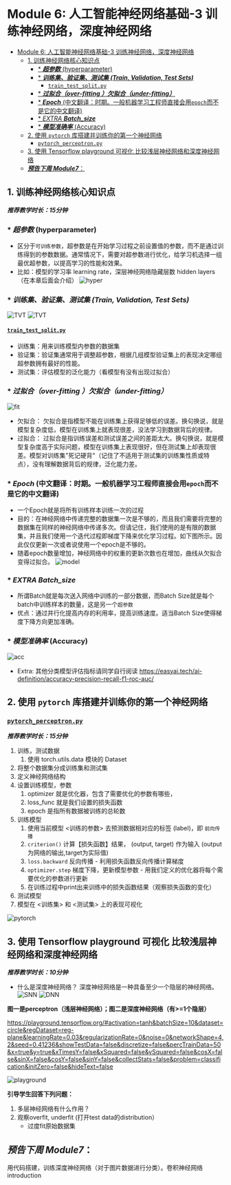 # Module 6: 人工智能神经网络基础-3 训练神经网络，深度神经网络
- [Module 6: 人工智能神经网络基础-3 训练神经网络，深度神经网络](#module-6-人工智能神经网络基础-3-训练神经网络深度神经网络)
  - [1. 训练神经网络核心知识点](#1-训练神经网络核心知识点)
    - [* ***超参数*** (hyperparameter)](#-超参数-hyperparameter)
    - [* ***训练集、验证集、测试集 (Train, Validation, Test Sets)***](#-训练集验证集测试集-train-validation-test-sets)
      - [`train_test_split.py`](#train_test_splitpy)
    - [* ***过拟合（over-fitting ）欠拟合（under-fitting）***](#-过拟合over-fitting-欠拟合under-fitting)
    - [* ***Epoch*** (中文翻译：时期。一般机器学习工程师直接会用`epoch`而不是它的中文翻译)](#-epoch-中文翻译时期一般机器学习工程师直接会用epoch而不是它的中文翻译)
    - [* *EXTRA* ***Batch_size***](#-extra-batch_size)
    - [* ***模型准确率*** (Accuracy)](#-模型准确率-accuracy)
  - [2. 使用 `pytorch` 库搭建并训练你的第一个神经网络](#2-使用-pytorch-库搭建并训练你的第一个神经网络)
    - [`pytorch_perceptron.py`](#pytorch_perceptronpy)
  - [3. 使用 Tensorflow playground 可视化 比较浅层神经网络和深度神经网络](#3-使用-tensorflow-playground-可视化-比较浅层神经网络和深度神经网络)
  - [***预告下周 Module7***：](#预告下周-module7)

## 1. 训练神经网络核心知识点
***推荐教学时长：15分钟***
### * ***超参数*** (hyperparameter)
  * 区分于`可训练参数`，超参数是在开始学习过程之前设置值的参数，而不是通过训练得到的参数数据。通常情况下，需要对超参数进行优化，给学习机选择一组最优超参数，以提高学习的性能和效果。
  * 比如：模型的学习率 learning rate，深层神经网络隐藏层数 hidden layers（在本章后面会介绍）
![hyper](/Module6/img/hyperparameter_vs_param.png)
### * ***训练集、验证集、测试集 (Train, Validation, Test Sets)***
![TVT](/Module6/img/TVT.png)
![TVT](/Module6/img/TVT_workflow.png)
#### [`train_test_split.py`](train_test_split.py)
   * 训练集：用来训练模型内参数的数据集
   * 验证集：验证集通常用于调整超参数，根据几组模型验证集上的表现决定哪组超参数拥有最好的性能。
   * 测试集：评估模型的泛化能力（看模型有没有出现过拟合）
### * ***过拟合（over-fitting ）欠拟合（under-fitting）***
![fit](/Module6/img/overfit_underfit.png)
  * 欠拟合： 欠拟合是指模型不能在训练集上获得足够低的误差。换句换说，就是模型复杂度低，模型在训练集上就表现很差，没法学习到数据背后的规律。
  * 过拟合： 过拟合是指训练误差和测试误差之间的差距太大。换句换说，就是模型复杂度高于实际问题，模型在训练集上表现很好，但在测试集上却表现很差。模型对训练集"死记硬背"（记住了不适用于测试集的训练集性质或特点），没有理解数据背后的规律，泛化能力差。
### * ***Epoch*** (中文翻译：时期。一般机器学习工程师直接会用`epoch`而不是它的中文翻译)
  * 一个Epoch就是将所有训练样本训练一次的过程
  * 目的：在神经网络中传递完整的数据集一次是不够的，而且我们需要将完整的数据集在同样的神经网络中传递多次。但请记住，我们使用的是有限的数据集，并且我们使用一个迭代过程即梯度下降来优化学习过程。如下图所示。因此仅仅更新一次或者说使用一个epoch是不够的。
  * 随着epoch数量增加，神经网络中的权重的更新次数也在增加，曲线从欠拟合变得过拟合。
![model](/Module6/img/Model_perf.png)

### * *EXTRA* ***Batch_size***
  * 所谓Batch就是每次送入网络中训练的一部分数据，而Batch Size就是每个batch中训练样本的数量，这是另一个`超参数`
  * 优点：通过并行化提高内存的利用率，提高训练速度。适当Batch Size使得梯度下降方向更加准确。
### * ***模型准确率*** (Accuracy)
![acc](/Module6/img/Accuracy.png)
  * Extra: 其他分类模型评估指标请同学自行阅读 https://easyai.tech/ai-definition/accuracy-precision-recall-f1-roc-auc/


## 2. 使用 `pytorch` 库搭建并训练你的第一个神经网络

### [`pytorch_perceptron.py`](pytorch_perceptron.py)
***推荐教学时长：15分钟***
1. 训练，测试数据
   1. 使用 torch.utils.data 模块的 Dataset
2. 将整个数据集分成训练集和测试集
3. 定义神经网络结构
4. 设置训练模型，参数
   1. optimizer 就是优化器，包含了需要优化的参数有哪些，
   2. loss_func 就是我们设置的损失函数
   3. epoch 是指所有数据被训练的总轮数
5. 训练模型
   1. 使用当前模型 <训练的参数> 去预测数据相对应的标签 (label)，即 `前向传播`
   2. `criterion()` 计算【损失函数】结果， (output, target) 作为输入 (output为网络的输出,target为实际值)
   3. `loss.backward` 反向传播 - 利用损失函数反向传播计算梯度
   4. `optimizer.step` 梯度下降，更新模型参数 - 用我们定义的优化器将每个需要优化的参数进行更新
   5. 在训练过程中print出来训练中的损失函数结果（观察损失函数的变化）
6. 测试模型
7. 模型在 <训练集> 和 <测试集> 上的表现可视化


![pytorch](/Module5/img/pytorch1.png)

## 3. 使用 Tensorflow playground 可视化 比较浅层神经网络和深度神经网络
***推荐教学时长：10分钟***
* 什么是深度神经网络？
深度神经网络是一种具备至少一个隐层的神经网络。
![SNN](/Module6/img/SNN.jpg)
![DNN](/Module6/img/neural-net.png)

**图一是perceptron（浅层神经网络）；图二是深度神经网络（有>=1个隐层）**

https://playground.tensorflow.org/#activation=tanh&batchSize=10&dataset=circle&regDataset=reg-plane&learningRate=0.03&regularizationRate=0&noise=0&networkShape=4,2&seed=0.41236&showTestData=false&discretize=false&percTrainData=50&x=true&y=true&xTimesY=false&xSquared=false&ySquared=false&cosX=false&sinX=false&cosY=false&sinY=false&collectStats=false&problem=classification&initZero=false&hideText=false

![playground](/Module6/img/compare.png)

**引导学生回答下列问题：**
1. 多层神经网络有什么作用？
2. 观察overfit, underfit (打开test data的distribution）
      - 过度fit原始数据集

## ***预告下周 Module7***：
用代码搭建，训练深度神经网络（对于图片数据进行分类）。卷积神经网络introduction